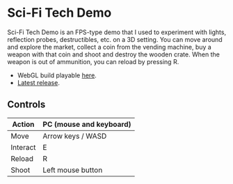 # Sci-Fi Tech Demo

Sci-Fi Tech Demo is an FPS-type demo that I used to experiment with lights, reflection probes, destructibles, etc. on a 3D setting.
You can move around and explore the market, collect a coin from the vending machine, buy a weapon with that coin and shoot and destroy the wooden crate.
When the weapon is out of ammunition, you can reload by pressing R.

* WebGL build playable [here](https://www.adolfozarrias.com/scifi-tech-demo/).
* [Latest release](https://github.com/azarrias/scifi-tech-demo/releases/latest).

## Controls

Action   | PC (mouse and keyboard) 
-------- | ----------------------- 
Move     | Arrow keys / WASD             
Interact | E
Reload   | R
Shoot    | Left mouse button

